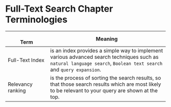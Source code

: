 # Full-Text Search Chapter Terminologies

<br> Term <img width=200/>| Meaning
---|---|
Full-Text Index | is an index provides a simple way to implement various advanced search techniques such as `natural language search`, `Boolean text search` and `query expansion`.
Relevancy ranking | is the process of sorting the search results, so that those search results which are most likely to be relevant to your query are shown at the top.


